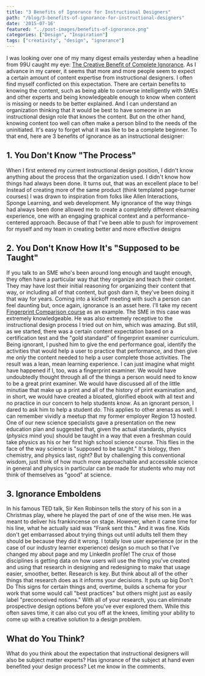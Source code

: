 ```yaml
---
title: "3 Benefits of Ignorance for Instructional Designers"
path: "/blog/3-benefits-of-ignorance-for-instructional-designers"
date: '2015-07-16'
featured: "../post-images/benefits-of-ignorance.png"
categories: ["Design", "Inspiration"]
tags: ["creativity", "design", "ignorance"]
---
```


I was looking over one of my many digest emails yesterday when a headline from 99U caught my eye: [The Creative Benefit of Complete Ignorance](http://99u.com/workbook/50831/the-creative-benefit-of-complete-ignorance). As I advance in my career, it seems that more and more people seem to expect a certain amount of content expertise from instructional designers. I often find myself conflicted on this expectation. There are certain benefits to knowing the content, such as being able to converse intelligently with SMEs and other experts and being knowledgeable enough to know when content is missing or needs to be better explained. And I can understand an organization thinking that it would be best to have someone in an instructional design role that knows the content. But on the other hand, knowing content too well can often make a person blind to the needs of the uninitiated. It's easy to forget what it was like to be a complete beginner. To that end, here are 3 benefits of ignorance as an instructional designer:

## 1\. You Don't Know "The Process"

When I first entered my current instructional design position, I didn't know anything about the process that the organization used. I didn't know how things had always been done. It turns out, that was an excellent place to be! Instead of creating more of the same product (think templated page-turner courses) I was drawn to inspiration from folks like Allen Interactions, Sponge Learning, and web development. My ignorance of the way things had always been done allowed me to create a completely different elearning experience, one with an engaging graphical context and a performance-centered approach. Because of that I've been able to push for improvement for myself and my team in creating better and more effective designs

## 2\. You Don't Know How It's "Supposed to be Taught"

If you talk to an SME who's been around long enough and taught enough, they often have a particular way that they organize and teach their content. They may have lost their initial reasoning for organizing their content that way, or including all of that content, but gosh darn it, they've been doing it that way for years. Coming into a kickoff meeting with such a person can feel daunting but, once again, ignorance is an asset here. I'll take my recent [Fingerprint Comparison course](http://www.knanthony.com/portfolio/fingerprint-comparison/) as an example. The SME in this case was extremely knowledgeable. He was also extremely receptive to the instructional design process I tried out on him, which was amazing. But still, as we started, there was a certain content expectation based on a certification test and the "gold standard" of fingerprint examiner curriculum. Being ignorant, I pushed him to give the end performance goal, identify the activities that would help a user to practice that performance, and then give me _only_ the content needed to help a user complete those activities. The result was a lean, mean learning experience. I can just imagine what might have happened if I, too, was a fingerprint examiner. We would have undoubtedly thought through all of the things a person would need to know to be a great print examiner. We would have discussed all of the little minutiae that make up a print and all of the history of print examination and, in short, we would have created a bloated, glorified ebook with all text and no practice in our concern to help students _know_. As an ignorant person, I dared to ask him to help a student _do_. This applies to other arenas as well. I can remember vividly a meetup that my former employer Region 13 hosted. One of our new science specialists gave a presentation on the new education plan and suggested that, given the actual standards, physics (_physics_ mind you) should be taught in a way that even a freshman could take physics as his or her first high school science course. This flies in the face of the way science is "supposed to be taught." It's biology, then chemistry, and physics last, right? But by challenging this conventional wisdom, just think of how much more approachable and accessible science in general and physics in particular can be made for students who may not think of themselves as "good" at science.

## 3\. Ignorance Emboldens

In his famous TED talk, Sir Ken Robinson tells the story of his son in a Christmas play, where he played the part of one of the wise men. He was meant to deliver his frankincense on stage. However, when it came time for his line, what he actually said was "Frank sent this." And it was fine. Kids don't get embarrassed about trying things out until adults tell them they should be because they did it wrong. I totally love user experience (or in the case of our industry learner experience) design so much so that I've changed my about page and my LinkedIn profile! The crux of those disciplines is getting data on how users will use the thing you've created and using that research in designing and redesigning to make that usage easier, smoother, better. Research is key. But think about all of the other things that research does as it informs your decisions. It puts up big Don't Do This signs for certain things and, overtime, builds a schema for your work that some would call "best practices" but others might just as easily label "preconceived notions." With all of your research, you can eliminate prospective design options before you've ever explored them. While this often saves time, it can also cut you off at the knees, limiting your ability to come up with a creative solution to a design problem.

## What do You Think?

What do you think about the expectation that instructional designers will also be subject matter experts? Has ignorance of the subject at hand even benefited your design process? Let me know in the comments.
